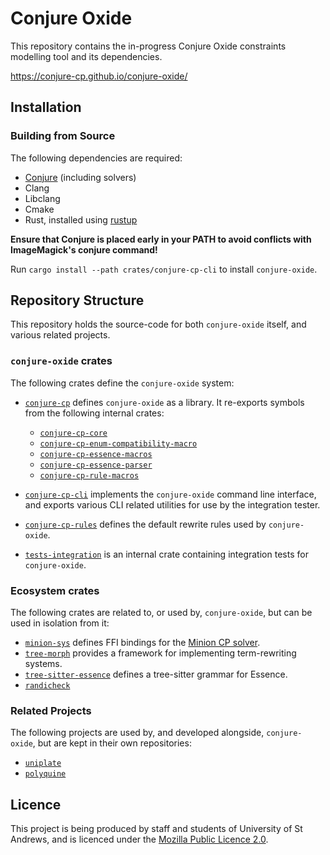# Conjure Oxide

This repository contains the in-progress Conjure Oxide constraints modelling
tool and its dependencies. 

<https://conjure-cp.github.io/conjure-oxide/>

## Installation

### Building from Source

The following dependencies are required:

* [Conjure](https://github.com/conjure-cp/conjure) (including solvers)
* Clang 
* Libclang
* Cmake
* Rust, installed using [rustup](https://rustup.rs/)

**Ensure that Conjure is placed early in your PATH to avoid conflicts with
ImageMagick's conjure command!**

Run `cargo install --path crates/conjure-cp-cli` to install `conjure-oxide`.

## Repository Structure

This repository holds the source-code for both `conjure-oxide` itself, and
various related projects.

### `conjure-oxide` crates

The following crates define the `conjure-oxide` system:

- [`conjure-cp`](./crates/conjure-cp) defines `conjure-oxide` as a library. It
  re-exports symbols from the following internal crates:

  + [`conjure-cp-core`](./crates/conjure-cp-core)
  + [`conjure-cp-enum-compatibility-macro`](./crates/conjure-cp-enum-compatibility-macro)
  + [`conjure-cp-essence-macros`](./crates/conjure-cp-essence-macros)
  + [`conjure-cp-essence-parser`](./crates/conjure-cp-essence-parser)
  + [`conjure-cp-rule-macros`](./crates/conjure-cp-rule-macros)


- [`conjure-cp-cli`](./crates/conjure-cp-cli) implements the `conjure-oxide`
  command line interface, and exports various CLI related utilities for use by
  the integration tester.
- [`conjure-cp-rules`](./crates/conjure-cp-rules) defines the default rewrite
  rules used by `conjure-oxide`.
- [`tests-integration`](./tests-integration) is an internal crate containing
  integration tests for `conjure-oxide`.

### Ecosystem crates

The following crates are related to, or used by, `conjure-oxide`, but can be
used in isolation from it:

- [`minion-sys`](./crates/minion-sys) defines FFI bindings for the [Minion CP solver](https://github.com/minion/minion).
- [`tree-morph`](./crates/tree-morph) provides a framework for implementing
  term-rewriting systems. 
- [`tree-sitter-essence`](./crates/tree-sitter-essence) defines a tree-sitter
  grammar for Essence.
- [`randicheck`](./crates/randicheck)

### Related Projects 

The following projects are used by, and developed alongside, `conjure-oxide`,
but are kept in their own repositories:

- [`uniplate`](https://github.com/conjure-cp/uniplate)
- [`polyquine`](https://github.com/gskorokhod/polyquine)

## Licence

This project is being produced by staff and students of University of St
Andrews, and is licenced under the [Mozilla Public Licence 2.0](./LICENCE).

<!-- vim: cc=80
-->

